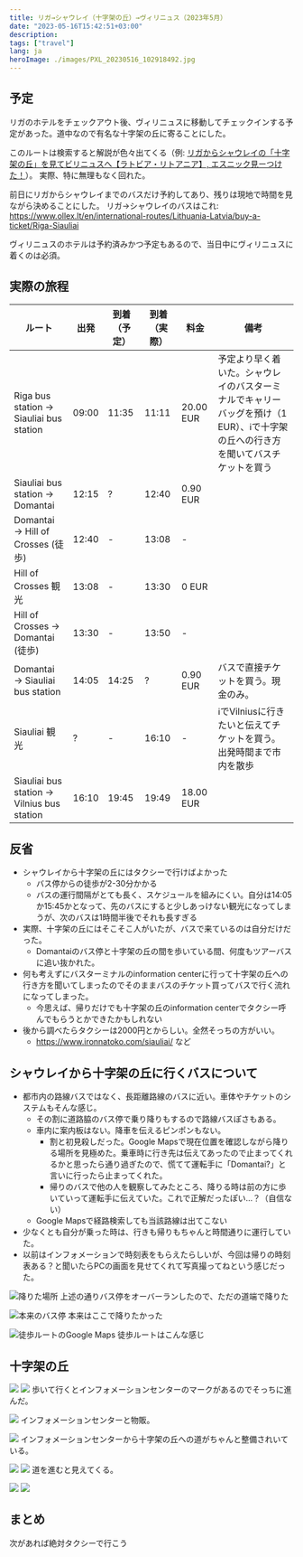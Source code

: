 ```yaml
---
title: リガ→シャウレイ（十字架の丘）→ヴィリニュス（2023年5月）
date: "2023-05-16T15:42:51+03:00"
description:
tags: ["travel"]
lang: ja
heroImage: ./images/PXL_20230516_102918492.jpg
---
```


## 予定

リガのホテルをチェックアウト後、ヴィリニュスに移動してチェックインする予定があった。道中なので有名な十字架の丘に寄ることにした。

このルートは検索すると解説が色々出てくる（例: [リガからシャウレイの「十字架の丘」を見てビリニュスへ【ラトビア・リトアニア】, エスニック見ーつけた！](https://search-ethnic.com/riga-vilnius)）。
実際、特に無理もなく回れた。

前日にリガからシャウレイまでのバスだけ予約してあり、残りは現地で時間を見ながら決めることにした。
リガ→シャウレイのバスはこれ: https://www.ollex.lt/en/international-routes/Lithuania-Latvia/buy-a-ticket/Riga-Siauliai

ヴィリニュスのホテルは予約済みかつ予定もあるので、当日中にヴィリニュスに着くのは必須。

## 実際の旅程

| ルート                                     | 出発  | 到着（予定） | 到着（実際） | 料金      | 備考                                                                                                                              |
| ------------------------------------------ | ----- | ------------ | ------------ | --------- | --------------------------------------------------------------------------------------------------------------------------------- |
| Riga bus station → Siauliai bus station    | 09:00 | 11:35        | 11:11        | 20.00 EUR | 予定より早く着いた。シャウレイのバスターミナルでキャリーバッグを預け（1 EUR）、ℹ️で十字架の丘への行き方を聞いてバスチケットを買う |
| Siauliai bus station → Domantai            | 12:15 | ?            | 12:40        | 0.90 EUR  |
| Domantai → Hill of Crosses (徒歩)          | 12:40 | -            | 13:08        | -         |                                                                                                                                   |
| Hill of Crosses 観光                       | 13:08 | -            | 13:30        | 0 EUR     |                                                                                                                                   |
| Hill of Crosses → Domantai (徒歩)          | 13:30 | -            | 13:50        | -         |                                                                                                                                   |
| Domantai → Siauliai bus station            | 14:05 | 14:25        | ?            | 0.90 EUR  | バスで直接チケットを買う。現金のみ。                                                                                              |
| Siauliai 観光                              | ?     | -            | 16:10        | -         | ℹ️でVilniusに行きたいと伝えてチケットを買う。出発時間まで市内を散歩                                                               |
| Siauliai bus station → Vilnius bus station | 16:10 | 19:45        | 19:49        | 18.00 EUR |                                                                                                                                   |

## 反省

- シャウレイから十字架の丘にはタクシーで行けばよかった
  - バス停からの徒歩が2-30分かかる
  - バスの運行間隔がとても長く、スケジュールを組みにくい。自分は14:05か15:45かとなって、先のバスにすると少しあっけない観光になってしまうが、次のバスは1時間半後でそれも長すぎる
- 実際、十字架の丘にはそこそこ人がいたが、バスで来ているのは自分だけだった。
  - Domantaiのバス停と十字架の丘の間を歩いている間、何度もツアーバスに追い抜かれた。
- 何も考えずにバスターミナルのinformation centerに行って十字架の丘への行き方を聞いてしまったのでそのままバスのチケット買ってバスで行く流れになってしまった。
  - 今思えば、帰りだけでも十字架の丘のinformation centerでタクシー呼んでもらうとかできたかもしれない
- 後から調べたらタクシーは2000円とからしい。全然そっちの方がいい。
  - https://www.ironnatoko.com/siauliai/ など

## シャウレイから十字架の丘に行くバスについて

- 都市内の路線バスではなく、長距離路線のバスに近い。車体やチケットのシステムもそんな感じ。
  - その割に道路脇のバス停で乗り降りもするので路線バスぽさもある。
  - 車内に案内板はない。降車を伝えるピンポンもない。
    - 割と初見殺しだった。Google Mapsで現在位置を確認しながら降りる場所を見極めた。乗車時に行き先は伝えてあったので止まってくれるかと思ったら通り過ぎたので、慌てて運転手に「Domantai?」と言いに行ったら止まってくれた。
    - 帰りのバスで他の人を観察してみたところ、降りる時は前の方に歩いていって運転手に伝えていた。これで正解だったぽい…？（自信ない）
  - Google Mapsで経路検索しても当該路線は出てこない
- 少なくとも自分が乗った時は、行きも帰りもちゃんと時間通りに運行していた。
- 以前はインフォメーションで時刻表をもらえたらしいが、今回は帰りの時刻表ある？と聞いたらPCの画面を見せてくれて写真撮ってねという感じだった。

![降りた場所](./images/PXL_20230516_094010036.jpg)
上述の通りバス停をオーバーランしたので、ただの道端で降りた

![本来のバス停](./images/PXL_20230516_094500279.jpg)
本来はここで降りたかった

![徒歩ルートのGoogle Maps](./images//Screenshot_20230516-233712_cropped.png)
徒歩ルートはこんな感じ

## 十字架の丘

![](./images/PXL_20230516_095926140.jpg)
![](./images/PXL_20230516_100010988.MP.jpg)
歩いて行くとインフォメーションセンターのマークがあるのでそっちに進んだ。

![](./images/PXL_20230516_100142783.MP.jpg)
インフォメーションセンターと物販。

![](./images/PXL_20230516_100309400.jpg)
インフォメーションセンターから十字架の丘への道がちゃんと整備されいている。

![](./images/PXL_20230516_100737376.jpg)
![](./images/PXL_20230516_100855083.jpg)
道を進むと見えてくる。

![](./images/PXL_20230516_101004210.jpg)
![](./images/PXL_20230516_101009032.jpg)

## まとめ

次があれば絶対タクシーで行こう
